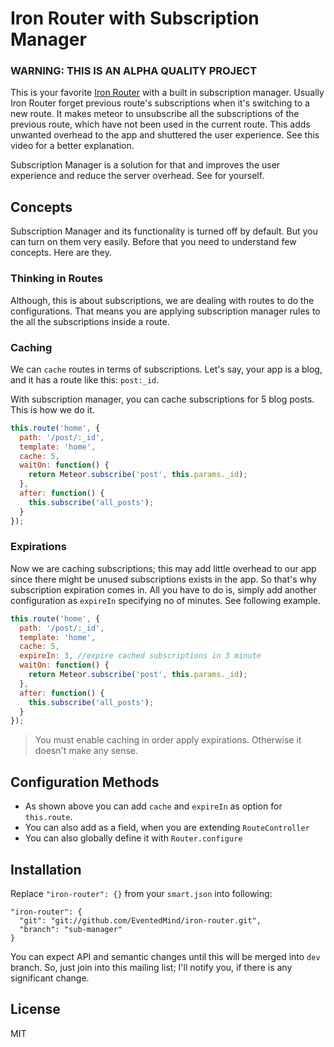 # Iron Router with Subscription Manager

### WARNING: THIS IS AN ALPHA QUALITY PROJECT

This is your favorite [Iron Router](https://github.com/EventedMind/iron-router) with a built in subscription manager. Usually Iron Router forget previous route's subscriptions when it's switching to a new route. It makes meteor to unsubscribe all the subscriptions of the previous route, which have not been used in the current route. This adds unwanted overhead to the app and shuttered the user experience. See this video for a better explanation.

Subscription Manager is a solution for that and improves the user experience and reduce the server overhead. See for yourself.

## Concepts

Subscription Manager and its functionality is turned off by default. But you can turn on them very easily. Before that you need to understand few concepts. Here are they.

### Thinking in Routes

Although, this is about subscriptions, we are dealing with routes to do the configurations. That means you are applying subscription manager rules to the all the subscriptions inside a route. 

### Caching

We can `cache` routes in terms of subscriptions. Let's say, your app is a blog, and it has a route like this: `post:_id`. 

With subscription manager, you can cache subscriptions for 5 blog posts. This is how we do it.

~~~js
this.route('home', {
  path: '/post/:_id',
  template: 'home',
  cache: 5,
  waitOn: function() {
    return Meteor.subscribe('post', this.params._id);
  },
  after: function() {
    this.subscribe('all_posts');
  }
});
~~~

### Expirations

Now we are caching subscriptions; this may add little overhead to our app since there might be unused subscriptions exists in the app. So that's why subscription expiration comes in. All you have to do is, simply add another configuration as `expireIn` specifying no of minutes. See following example.

~~~js
this.route('home', {
  path: '/post/:_id',
  template: 'home',
  cache: 5,
  expireIn: 3, //expire cached subscriptions in 3 minute
  waitOn: function() {
    return Meteor.subscribe('post', this.params._id);
  },
  after: function() {
    this.subscribe('all_posts');
  }
});
~~~

> You must enable caching in order apply expirations. Otherwise it doesn't make any sense.

## Configuration Methods

* As shown above you can add `cache` and `expireIn` as option for `this.route`.
* You can also add as a field, when you are extending `RouteController`
* You can also globally define it with `Router.configure`


## Installation

Replace `"iron-router": {}` from your `smart.json` into following:

~~~shell
"iron-router": {
  "git": "git://github.com/EventedMind/iron-router.git",
  "branch": "sub-manager"
}
~~~

You can expect API and semantic changes until this will be merged into `dev` branch. So, just join into this mailing list; I'll notify you, if there is any significant change.

## License

MIT

